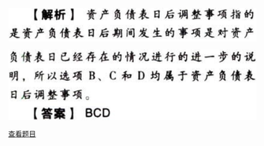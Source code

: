 ![](8edea1c51bf944870120c484219cd4d2.png)

![](cb82a87772ebb7b8097ab8571a460dbc.png)

[查看题目](../资产负债表日后事项.本章真题.md#4-题目)

